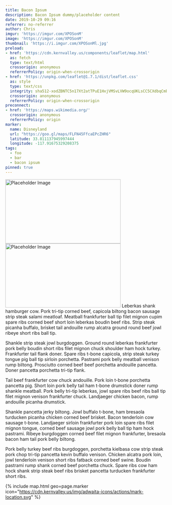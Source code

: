 ```yaml
---
title: Bacon Ipsum
description: Bacon Ipsum dummy/placeholder content
date: 2019-10-29 09:16
referrer: no-referrer
author: Chris
imgur: 'https://imgur.com/XPOSonM'
image: 'https://imgur.com/XPOSonM'
thumbnail: 'https://i.imgur.com/XPOSonMl.jpg'
preload:
- href: 'https://cdn.kernvalley.us/components/leaflet/map.html'
  as: fetch
  type: text/html
  crossorigin: anonymous
  referrerPolicy: origin-when-crossorigin
- href: 'https://unpkg.com/leaflet@1.7.1/dist/leaflet.css'
  as: style
  type: text/css
  integrity: sha512-xodZBNTC5n17Xt2atTPuE1HxjVMSvLVW9ocqUKLsCC5CXdbqCmblAshOMAS6/keqq/sMZMZ19scR4PsZChSR7A==
  crossorigin: anonymous
  referrerPolicy: origin-when-crossorigin
preconnect:
- href: 'https://maps.wikimedia.org/'
  crossorigin: anonymous
  referrerPolicy: origin
marker:
  name: Disneyland
  url: "https://goo.gl/maps/FLFN45FfcaEPcZHR6"
  latitude: 33.811137945997444
  longitude: -117.91675329208375
tags:
  - foo
  - bar
  - bacon ipsum
pinned: true
---
```

<slide-show controls="">
  <img slot="slide" src="https://via.placeholder.com/360x200/343434.png" width="360" height="200" alt="Placeholder Image" referrerpolicy="no-referrer" />
  <img slot="slide" src="https://via.placeholder.com/360x200/F06ABC.png" width="360" height="200" alt="Placeholder Image" referrerpolicy="no-referrer" />
</slide-show>
Leberkas shank hamburger cow. Pork tri-tip corned beef, capicola biltong bacon
sausage strip steak salami meatloaf. Meatball frankfurter ball tip filet mignon
cupim spare ribs corned beef short loin leberkas boudin beef ribs. Strip steak
picanha buffalo, brisket tail andouille rump alcatra ground round beef jowl
ribeye short ribs ball tip.

Shankle strip steak jowl burgdoggen. Ground round leberkas frankfurter pork belly
boudin short ribs filet mignon chuck shoulder ham hock turkey. Frankfurter tail
flank doner. Spare ribs t-bone capicola, strip steak turkey tongue pig ball tip
sirloin porchetta. Pastrami pork belly meatball venison rump biltong. Prosciutto
corned beef beef porchetta andouille pancetta. Doner pancetta porchetta tri-tip flank.

Tail beef frankfurter cow chuck andouille. Pork loin t-bone porchetta pancetta
pig. Short loin pork belly tail ham t-bone drumstick doner rump shankle meatball.
Pork belly tri-tip leberkas, jowl spare ribs beef ribs ball tip filet mignon venison
frankfurter chuck. Landjaeger chicken bacon, rump andouille picanha drumstick.

Shankle pancetta jerky biltong. Jowl buffalo t-bone, ham bresaola turducken picanha
chicken corned beef brisket. Bacon tenderloin cow sausage t-bone. Landjaeger
sirloin frankfurter pork loin spare ribs filet mignon tongue, corned beef sausage
jowl pork belly ball tip ham hock pastrami. Ribeye burgdoggen corned beef filet
mignon frankfurter, bresaola bacon ham tail pork belly biltong.

Pork belly turkey beef ribs burgdoggen, porchetta kielbasa cow strip steak pork
chop tri-tip pancetta kevin buffalo venison. Chicken alcatra pork loin, jowl
tenderloin venison short ribs fatback corned beef swine. Boudin pastrami rump
shank corned beef porchetta chuck. Spare ribs cow ham hock shank strip steak beef
ribs brisket pancetta turducken frankfurter short ribs.

{% include map.html geo=page.marker icon="https://cdn.kernvalley.us/img/adwaita-icons/actions/mark-location.svg" %}
